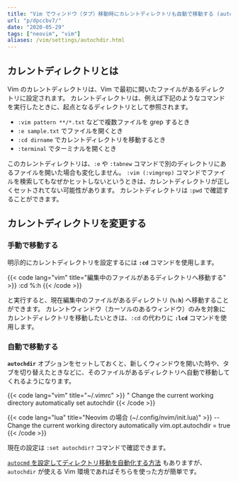 ```yaml
---
title: "Vim でウィンドウ（タブ）移動時にカレントディレクトリも自動で移動する (autochdir)"
url: "p/dpccbv7/"
date: "2020-05-29"
tags: ["neovim", "vim"]
aliases: /vim/settings/autochdir.html
---
```


カレントディレクトリとは
----

Vim のカレントディレクトリは、Vim で最初に開いたファイルがあるディレクトリに設定されます。
カレントディレクトリは、例えば下記のようなコマンドを実行したときに、起点となるディレクトリとして参照されます。

- `:vim pattern **/*.txt` などで複数ファイルを grep するとき
- `:e sample.txt` でファイルを開くとき
- `:cd dirname` でカレントディレクトリを移動するとき
- `:terminal` でターミナルを開くとき

このカレントディレクトリは、`:e` や `:tabnew` コマンドで別のディレクトリにあるファイルを開いた場合も変化しません。
`:vim (:vimgrep)` コマンドでファイルを検索してもなぜかヒットしないというときは、カレントディレクトリが正しくセットされてない可能性があります。
カレントディレクトリは `:pwd` で確認することができます。


カレントディレクトリを変更する
----

### 手動で移動する

明示的にカレントディレクトリを設定するには **`:cd`** コマンドを使用します。

{{< code lang="vim" title="編集中のファイルがあるディレクトリへ移動する" >}}
:cd %:h
{{< /code >}}

と実行すると、現在編集中のファイルがあるディレクトリ (**`%:h`**) へ移動することができます。
カレントウィンドウ（カーソルのあるウィンドウ）のみを対象にカレントディレクトリを移動したいときは、`:cd` の代わりに **`:lcd`** コマンドを使用します。

### 自動で移動する

**`autochdir`** オプションをセットしておくと、新しくウィンドウを開いた時や、タブを切り替えたときなどに、そのファイルがあるディレクトリへ自動で移動してくれるようになります。

{{< code lang="vim" title="~/.vimrc" >}}
" Change the current working directory automatically
set autochdir
{{< /code >}}

{{< code lang="lua" title="Neovim の場合 (~/.config/nvim/init.lua)" >}}
-- Change the current working directory automatically
vim.opt.autochdir = true
{{< /code >}}

現在の設定は `:set autochdir?` コマンドで確認できます。

[`autocmd` を設定してディレクトリ移動を自動化する方法](/p/4ekh9ba/) もありますが、`autochdir` が使える Vim 環境であればそちらを使った方が簡単です。

